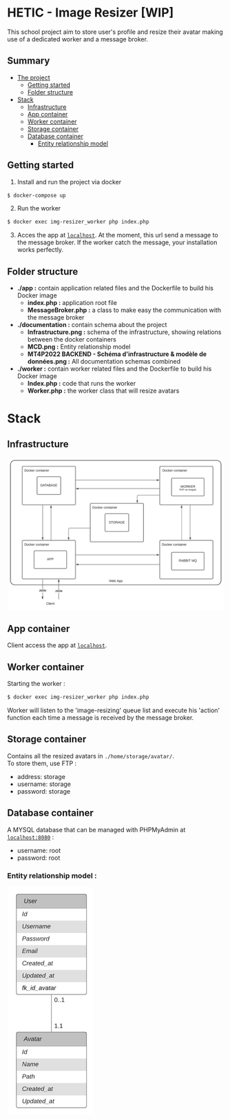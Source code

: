 # HETIC - Image Resizer [WIP]

This school project aim to store user's profile and resize their avatar making use of a dedicated worker and a message broker.

## Summary 

- [The project](#MT4P2022_BACK-END_IMG-[WIP])
  - [Getting started](#Getting-started)
  - [Folder structure](#Folder-structure)
- [Stack](#Stack)
  - [Infrastructure](#Infrastructure)
  - [App container](#App-container)
  - [Worker container](#Worker-container)
  - [Storage container](#Storage-container)
  - [Database container](#Database-container)
    - [Entity relationship model](#Entity-relationship-model)
  

<!-- ## The (school) project -->

## Getting started 

1. Install and run the project via docker
```sh
$ docker-compose up
```
2. Run the worker 
```sh
$ docker exec img-resizer_worker php index.php
```
3. Acces the app at [`localhost`](http://localhost). At the moment, this url send a message to the message broker. If the worker catch the message, your installation works perfectly.

## Folder structure

- **./app :** contain application related files and the Dockerfile to build his Docker image
  - **index.php :** application root file
  - **MessageBroker.php :** a class to make easy the communication with the message broker
- **./documentation :** contain schema about the project
  - **Infrastructure.png :** schema of the infrastructure, showing relations between the docker containers
  - **MCD.png :** Entity relationship model
  - **MT4P2022 BACKEND - Schéma d'infrastructure & modèle de données.png :** All documentation schemas combined
- **./worker :** contain worker related files and the Dockerfile to build his Docker image
  - **Index.php :** code that runs the worker
  - **Worker.php :** the worker class that will resize avatars

# Stack
## Infrastructure

![infrastructure-schema](./documentation/Infrastructure.png)

## App container

Client access the app at [`localhost`](http://localhost).

## Worker container

Starting the worker : 

```sh
$ docker exec img-resizer_worker php index.php
```

Worker will listen to the 'image-resizing' queue list and execute his 'action' function each time a message is received by the message broker.

## Storage container

Contains all the resized avatars in `./home/storage/avatar/`.  
To store them, use FTP :
-   address: storage
-   username: storage
-   password: storage

## Database container

A MYSQL database that can be managed with PHPMyAdmin at [`localhost:8080`](http://localhost:8080) :
- username: root
- password: root

### Entity relationship model :

![infrastructure-schema](./documentation/MCD.png)

